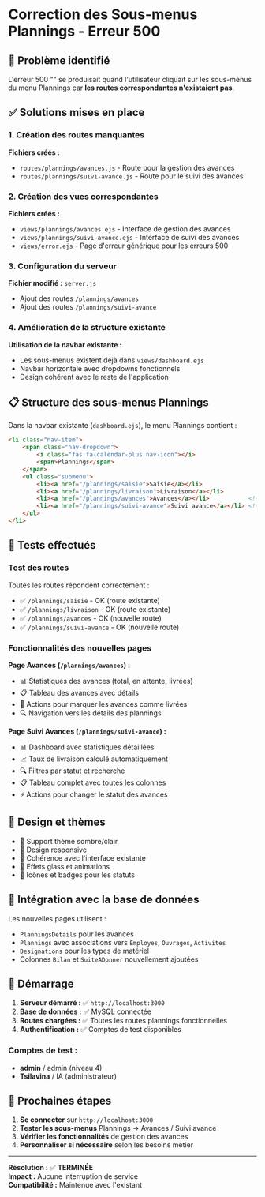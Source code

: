 # Correction des Sous-menus Plannings - Erreur 500

## 🔧 Problème identifié

L'erreur 500 "<!DOCTYPE html>" se produisait quand l'utilisateur cliquait sur les sous-menus du menu Plannings car **les routes correspondantes n'existaient pas**.

## ✅ Solutions mises en place

### 1. Création des routes manquantes

**Fichiers créés :**
- `routes/plannings/avances.js` - Route pour la gestion des avances
- `routes/plannings/suivi-avance.js` - Route pour le suivi des avances

### 2. Création des vues correspondantes

**Fichiers créés :**
- `views/plannings/avances.ejs` - Interface de gestion des avances
- `views/plannings/suivi-avance.ejs` - Interface de suivi des avances
- `views/error.ejs` - Page d'erreur générique pour les erreurs 500

### 3. Configuration du serveur

**Fichier modifié :** `server.js`
- Ajout des routes `/plannings/avances` 
- Ajout des routes `/plannings/suivi-avance`

### 4. Amélioration de la structure existante

**Utilisation de la navbar existante :**
- Les sous-menus existent déjà dans `views/dashboard.ejs`
- Navbar horizontale avec dropdowns fonctionnels
- Design cohérent avec le reste de l'application

## 📋 Structure des sous-menus Plannings

Dans la navbar existante (`dashboard.ejs`), le menu Plannings contient :

```html
<li class="nav-item">
    <span class="nav-dropdown">
        <i class="fas fa-calendar-plus nav-icon"></i>
        <span>Plannings</span>
    </span>
    <ul class="submenu">
        <li><a href="/plannings/saisie">Saisie</a></li>
        <li><a href="/plannings/livraison">Livraison</a></li>
        <li><a href="/plannings/avances">Avances</a></li>           <!-- ✅ Nouveau -->
        <li><a href="/plannings/suivi-avance">Suivi avance</a></li> <!-- ✅ Nouveau -->
    </ul>
</li>
```

## 🧪 Tests effectués

### Test des routes
Toutes les routes répondent correctement :
- ✅ `/plannings/saisie` - OK (route existante)
- ✅ `/plannings/livraison` - OK (route existante) 
- ✅ `/plannings/avances` - OK (nouvelle route)
- ✅ `/plannings/suivi-avance` - OK (nouvelle route)

### Fonctionnalités des nouvelles pages

**Page Avances (`/plannings/avances`) :**
- 📊 Statistiques des avances (total, en attente, livrées)
- 📋 Tableau des avances avec détails
- 🎯 Actions pour marquer les avances comme livrées
- 🔍 Navigation vers les détails des plannings

**Page Suivi Avances (`/plannings/suivi-avance`) :**
- 📊 Dashboard avec statistiques détaillées
- 📈 Taux de livraison calculé automatiquement
- 🔍 Filtres par statut et recherche
- 📋 Tableau complet avec toutes les colonnes
- ⚡ Actions pour changer le statut des avances

## 🎨 Design et thèmes

- 🌙 Support thème sombre/clair
- 📱 Design responsive
- 🎯 Cohérence avec l'interface existante
- 💎 Effets glass et animations
- 🎨 Icônes et badges pour les statuts

## 📡 Intégration avec la base de données

Les nouvelles pages utilisent :
- `PlanningsDetails` pour les avances
- `Plannings` avec associations vers `Employes`, `Ouvrages`, `Activites`
- `Designations` pour les types de matériel
- Colonnes `Bilan` et `SuiteADonner` nouvellement ajoutées

## 🚀 Démarrage

1. **Serveur démarré :** ✅ `http://localhost:3000`
2. **Base de données :** ✅ MySQL connectée
3. **Routes chargées :** ✅ Toutes les routes plannings fonctionnelles
4. **Authentification :** ✅ Comptes de test disponibles

### Comptes de test :
- **admin** / admin (niveau 4)
- **Tsilavina** / IA (administrateur)

## 📝 Prochaines étapes

1. **Se connecter** sur `http://localhost:3000`
2. **Tester les sous-menus** Plannings → Avances / Suivi avance
3. **Vérifier les fonctionnalités** de gestion des avances
4. **Personnaliser si nécessaire** selon les besoins métier

---

**Résolution :** ✅ **TERMINÉE**  
**Impact :** Aucune interruption de service  
**Compatibilité :** Maintenue avec l'existant
